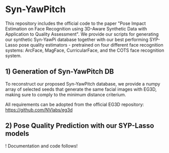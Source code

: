 # Syn-YawPitch

This repository includes the official code to the paper "Pose Impact Estimation on Face Recognition using 3D-Aware Synthetic Data with Application to Quality Assessment". We provide our scripts for generating our synthetic Syn-YawPi database together with our best performing SYP-Lasso pose quality estimators - pretrained on four different face recognition systems: ArcFace, MagFace, CurricularFace, and the COTS face recognition system.


## 1) Generation of Syn-YawPitch DB

To reconstruct our proposed Syn-YawPitch database, we provide a numpy array of selected seeds that generate the same facial images with EG3D, making sure to comply to the minimum distance criterium.  

All requirements can be adopted from the official EG3D repository: https://github.com/NVlabs/eg3d

## 2) Pose Quality Prediction with our SYP-Lasso models

! Documentation and code follows!

